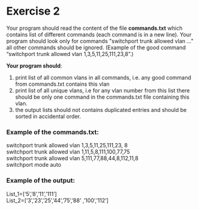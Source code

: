 # Exercise 2

Your program should read the content of the file **commands.txt** which contains list of different commands (each command is in a new line). Your program should look only for commands "switchport trunk allowed vlan ..."  all other commands should be ignored. 
(Example of the good command “switchport trunk allowed vlan 1,3,5,11,25,111,23,8”.)

**Your program should**:

1. print list of all common vlans in all commands, i.e. any good command from commands.txt contains this vlan
2. print list of all unique vlans, i.e for any vlan number from this list there should be only one command in the commands.txt file containing this vlan.
3. the output lists should not contains duplicated entries and should be sorted in accidental order.

### Example of the commands.txt:

switchport trunk allowed vlan 1,3,5,11,25,111,23, 8  
switchport trunk allowed vlan 1,11,5,8,111,100,77,75  
switchport trunk allowed vlan 5,111,77,88,44,8,112,11,8   
switchport mode auto

### Example of the output:

List_1=[‘5’,’8’,’11’,’111’]  
List_2=[‘3’,’23’,’25’,’44’,’75’,’88’ ,’100’,’112’]
